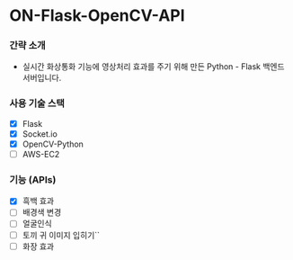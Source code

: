 # ON-Flask-OpenCV-API

### 간략 소개

- 실시간 화상통화 기능에 영상처리 효과를 주기 위해 만든 Python - Flask 백엔드 서버입니다.

### 사용 기술 스택

- [x] Flask
- [x] Socket.io
- [x] OpenCV-Python
- [ ] AWS-EC2

### 기능 (APIs)

- [x] 흑백 효과
- [ ] 배경색 변경
- [ ] 얼굴인식
- [ ] 토끼 귀 이미지 입히기``
- [ ] 화장 효과
